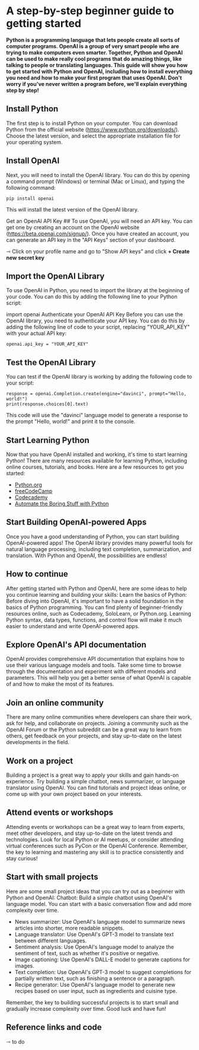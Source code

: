 # A step-by-step beginner guide to getting started #
**Python is a programming language that lets people create all sorts of computer programs. OpenAI is a group of very smart people who are trying to make computers even smarter. Together, Python and OpenAI can be used to make really cool programs that do amazing things, like talking to people or translating languages. This guide will show you how to get started with Python and OpenAI, including how to install everything you need and how to make your first program that uses OpenAI. Don't worry if you've never written a program before, we'll explain everything step by step!**


## Install Python ##
The first step is to install Python on your computer. You can download Python from the official website (https://www.python.org/downloads/). Choose the latest version, and select the appropriate installation file for your operating system.

## Install OpenAI  ##
Next, you will need to install the OpenAI library. You can do this by opening a command prompt (Windows) or terminal (Mac or Linux), and typing the following command: 

```
pip install openai 
```

This will install the latest version of the OpenAI library.

Get an OpenAI API Key ## 
To use OpenAI, you will need an API key. You can get one by creating an account on the OpenAI website (https://beta.openai.com/signup/). Once you have created an account, you can generate an API key in the "API Keys" section of your dashboard. 

⇾ Click on your profile name and go to "Show API keys" and click **+ Create new secret key**

## Import the OpenAI Library ## 
To use OpenAI in Python, you need to import the library at the beginning of your code. You can do this by adding the following line to your Python script: 

import openai
Authenticate your OpenAI API Key 
Before you can use the OpenAI library, you need to authenticate your API key. You can do this by adding the following line of code to your script, replacing "YOUR_API_KEY" with your actual API key: 

```
openai.api_key = "YOUR_API_KEY"
```

## Test the OpenAI Library ## 
You can test if the OpenAI library is working by adding the following code to your script:

```
response = openai.Completion.create(engine="davinci", prompt="Hello, world!")
print(response.choices[0].text)
```

This code will use the "davinci" language model to generate a response to the prompt "Hello, world!" and print it to the console.

## Start Learning Python ## 
Now that you have OpenAI installed and working, it's time to start learning Python! There are many resources available for learning Python, including online courses, tutorials, and books. Here are a few resources to get you started:

- [Python.org](https://www.python.org/about/gettingstarted)
- [freeCodeCamp](https://www.freecodecamp.org/learn/scientific-computing-with-python)
- [Codecademy](https://www.codecademy.com/learn/learn-python-3)
- [Automate the Boring Stuff with Python](https://automatetheboringstuff.com)

## Start Building OpenAI-powered Apps ## 
Once you have a good understanding of Python, you can start building OpenAI-powered apps! The OpenAI library provides many powerful tools for natural language processing, including text completion, summarization, and translation. 
With Python and OpenAI, the possibilities are endless!


## How to continue ## 
After getting started with Python and OpenAI, here are some ideas to help you continue learning and building your skills:
Learn the basics of Python: Before diving into OpenAI, it's important to have a solid foundation in the basics of Python programming. You can find plenty of beginner-friendly resources online, such as Codecademy, SoloLearn, or Python.org. Learning Python syntax, data types, functions, and control flow will make it much easier to understand and write OpenAI-powered apps.


## Explore OpenAI's API documentation ## 
OpenAI provides comprehensive API documentation that explains how to use their various language models and tools. Take some time to browse through the documentation and experiment with different models and parameters. This will help you get a better sense of what OpenAI is capable of and how to make the most of its features.


## Join an online community ## 
There are many online communities where developers can share their work, ask for help, and collaborate on projects. Joining a community such as the OpenAI Forum or the Python subreddit can be a great way to learn from others, get feedback on your projects, and stay up-to-date on the latest developments in the field.


## Work on a project ## 
Building a project is a great way to apply your skills and gain hands-on experience. Try building a simple chatbot, news summarizer, or language translator using OpenAI. You can find tutorials and project ideas online, or come up with your own project based on your interests.


## Attend events or workshops ## 
Attending events or workshops can be a great way to learn from experts, meet other developers, and stay up-to-date on the latest trends and technologies. Look for local Python or AI meetups, or consider attending virtual conferences such as PyCon or the OpenAI Conference.
Remember, the key to learning and mastering any skill is to practice consistently and stay curious!


## Start with small projects ## 
Here are some small project ideas that you can try out as a beginner with Python and OpenAI:
Chatbot: Build a simple chatbot using OpenAI's language model. You can start with a basic conversation flow and add more complexity over time.


- News summarizer: Use OpenAI's language model to summarize news articles into shorter, more readable snippets.
- Language translator: Use OpenAI's GPT-3 model to translate text between different languages.
- Sentiment analysis: Use OpenAI's language model to analyze the sentiment of text, such as whether it's positive or negative.
- Image captioning: Use OpenAI's DALL-E model to generate captions for images.
- Text completion: Use OpenAI's GPT-3 model to suggest completions for partially written text, such as finishing a sentence or a paragraph.
- Recipe generator: Use OpenAI's language model to generate new recipes based on user input, such as ingredients and cuisine type.

Remember, the key to building successful projects is to start small and gradually increase complexity over time. Good luck and have fun!

## Reference links and code ## 
⇾ to do

